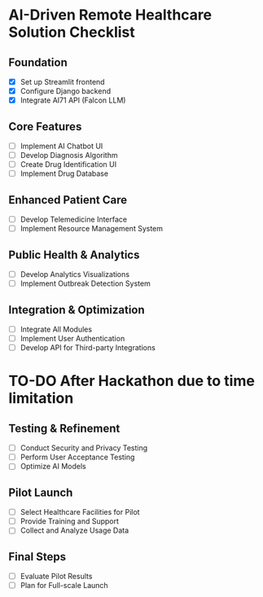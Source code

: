 # AI-Driven Remote Healthcare Solution Checklist

## Foundation
- [x] Set up Streamlit frontend
- [x] Configure Django backend
- [x] Integrate AI71 API (Falcon LLM)

## Core Features
- [ ] Implement AI Chatbot UI
- [ ] Develop Diagnosis Algorithm
- [ ] Create Drug Identification UI
- [ ] Implement Drug Database

## Enhanced Patient Care
- [ ] Develop Telemedicine Interface
- [ ] Implement Resource Management System

## Public Health & Analytics
- [ ] Develop Analytics Visualizations
- [ ] Implement Outbreak Detection System

## Integration & Optimization
- [ ] Integrate All Modules
- [ ] Implement User Authentication
- [ ] Develop API for Third-party Integrations

# TO-DO After Hackathon due to time limitation

## Testing & Refinement
- [ ] Conduct Security and Privacy Testing
- [ ] Perform User Acceptance Testing
- [ ] Optimize AI Models

## Pilot Launch
- [ ] Select Healthcare Facilities for Pilot
- [ ] Provide Training and Support
- [ ] Collect and Analyze Usage Data

## Final Steps
- [ ] Evaluate Pilot Results
- [ ] Plan for Full-scale Launch
